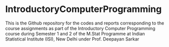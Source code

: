 # IntroductoryComputerProgramming
This is the Github repository for the codes and reports corresponding to the course assignments as part of the Introductory Computer Programming course during Semester 1 and 2 of the M.Stat Programme at Indian Statistical Institute (ISI), New Delhi under Prof. Deepayan Sarkar
